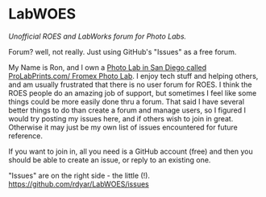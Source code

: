 LabWOES
=======

*Unofficial ROES and LabWorks forum for Photo Labs.*

Forum? well, not really. Just using GitHub's "Issues" as a free forum. 

My Name is Ron, and I own a [Photo Lab in San Diego called ProLabPrints.com/ Fromex Photo Lab](http://prolabprints.com). I enjoy tech stuff and helping others, and am usually frustrated that there is no user forum for ROES. I think the ROES people do an amazing job of support, but sometimes I feel like some things could be more easily done thru a forum. That said I have several better things to do than create a forum and manage users, so I figured I would try posting my issues here, and if others wish to join in great. Otherwise it may just be my own list of issues encountered for future reference.

If you want to join in, all you need is a GitHub account (free) and then you should be able to create an issue, or reply to an existing one.

"Issues" are on the right side - the little (!). https://github.com/rdyar/LabWOES/issues





